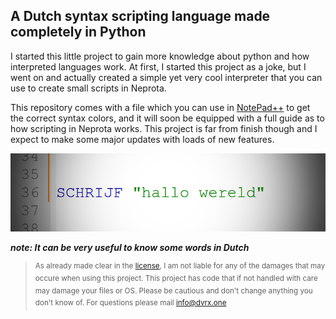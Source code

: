 ## A Dutch syntax scripting language made completely in Python
I started this little project to gain more knowledge about python and how interpreted languages work.
At first, I started this project as a joke, but I went on and actually created a simple yet very cool interpreter
that you can use to create small scripts in Neprota.

This repository comes with a file which you can use in [NotePad++](https://notepad-plus-plus.org/downloads/) to get the correct syntax colors, 
and it will soon be equipped with a full guide as to how scripting in Neprota works. This project is far from 
finish though and I expect to make some major updates with loads of new features.

![print hello world](read/image.png)

**_note: It can be very useful to know some words in Dutch_**

><sup>As already made clear  in the [license](LICENSE.txt), I am not liable for any of the 
damages that may occure when using this project. This project has code that if not handled with care
may damage your files or OS. Please be cautious and don't change anything you don't know of. For questions please mail
info@dvrx.one</sup>

